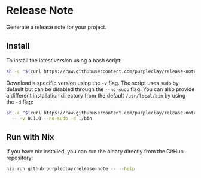 # Release Note

Generate a release note for your project.

## Install

To install the latest version using a bash script:

```sh
sh -c "$(curl https://raw.githubusercontent.com/purpleclay/release-note/main/scripts/install)"
```

Download a specific version using the `-v` flag. The script uses `sudo` by default but can be disabled through the `--no-sudo` flag. You can also provide a different installation directory from the default `/usr/local/bin` by using the `-d` flag:

```sh
sh -c "$(curl https://raw.githubusercontent.com/purpleclay/release-note/main/scripts/install)" \
  -- -v 0.1.0 --no-sudo -d ./bin
```

## Run with Nix

If you have nix installed, you can run the binary directly from the GitHub repository:

```sh
nix run github:purpleclay/release-note -- --help
```
